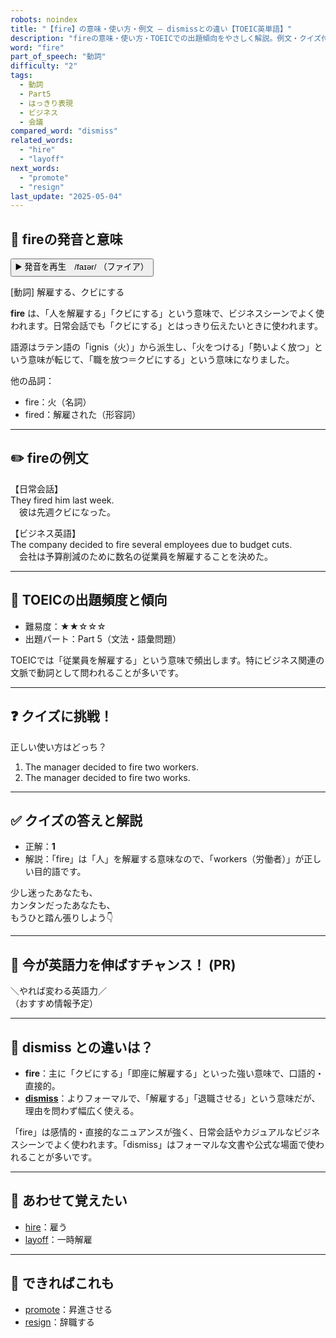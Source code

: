 ```yaml
---
robots: noindex
title: "【fire】の意味・使い方・例文 ― dismissとの違い【TOEIC英単語】"
description: "fireの意味・使い方・TOEICでの出題傾向をやさしく解説。例文・クイズ付きでdismissとの違いもわかりやすく学べます。"
word: "fire"
part_of_speech: "動詞"
difficulty: "2"
tags:
  - 動詞
  - Part5
  - はっきり表現
  - ビジネス
  - 会議
compared_word: "dismiss"
related_words:
  - "hire"
  - "layoff"
next_words:
  - "promote"
  - "resign"
last_update: "2025-05-04"
---
```


## 🔰 fireの発音と意味

<button class="play-audio" onclick="playTTS('fire')">
  <span class="play-audio-main">
    ▶️ 発音を再生　/faɪər/
  </span>
  <span class="play-audio-sub">
    （ファイア）
  </span>
</button>

[動詞] 解雇する、クビにする

**fire** は、「人を解雇する」「クビにする」という意味で、ビジネスシーンでよく使われます。日常会話でも「クビにする」とはっきり伝えたいときに使われます。

語源はラテン語の「ignis（火）」から派生し、「火をつける」「勢いよく放つ」という意味が転じて、「職を放つ＝クビにする」という意味になりました。

他の品詞：  
- fire：火（名詞）
- fired：解雇された（形容詞）

---

## ✏️ fireの例文

【日常会話】  
They fired him last week.  
　彼は先週クビになった。

【ビジネス英語】  
The company decided to fire several employees due to budget cuts.  
　会社は予算削減のために数名の従業員を解雇することを決めた。

---

## 🎯 TOEICの出題頻度と傾向

- 難易度：★★☆☆☆
- 出題パート：Part 5（文法・語彙問題）

TOEICでは「従業員を解雇する」という意味で頻出します。特にビジネス関連の文脈で動詞として問われることが多いです。

---

## ❓ クイズに挑戦！

正しい使い方はどっち？

1. The manager decided to fire two workers.  
2. The manager decided to fire two works.

---

## ✅ クイズの答えと解説

- 正解：**1**
- 解説：「fire」は「人」を解雇する意味なので、「workers（労働者）」が正しい目的語です。

少し迷ったあなたも、  
カンタンだったあなたも、  
もうひと踏ん張りしよう👇️

---

## 🚀 今が英語力を伸ばすチャンス！ (PR)

<div class="info-center">
＼やれば変わる英語力／<br>  
（おすすめ情報予定）
</div>

---

## 🤔  dismiss との違いは？

- **fire**：主に「クビにする」「即座に解雇する」といった強い意味で、口語的・直接的。
- **[dismiss](/word/dismiss)**：よりフォーマルで、「解雇する」「退職させる」という意味だが、理由を問わず幅広く使える。

「fire」は感情的・直接的なニュアンスが強く、日常会話やカジュアルなビジネスシーンでよく使われます。「dismiss」はフォーマルな文書や公式な場面で使われることが多いです。

---

## 🧩 あわせて覚えたい

- [hire](/word/hire)：雇う
- [layoff](/word/layoff)：一時解雇

---

## 📖 できればこれも

- [promote](/word/promote)：昇進させる
- [resign](/word/resign)：辞職する

<!-- cvid: aid04_bid28 -->
